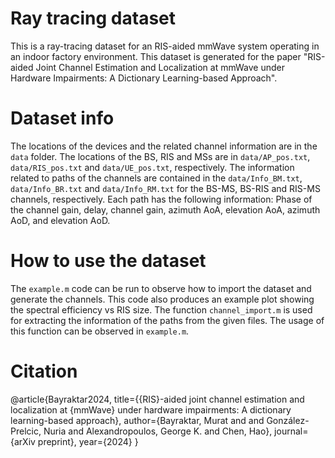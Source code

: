 # Ray tracing dataset
This is a ray-tracing dataset for an RIS-aided mmWave system operating in an indoor factory environment. This dataset is generated for the paper "RIS-aided Joint Channel Estimation and Localization at mmWave under Hardware Impairments: A Dictionary Learning-based Approach".

# Dataset info
The locations of the devices and the related channel information are in the `data` folder. The locations of the BS, RIS and MSs are in `data/AP_pos.txt`, `data/RIS_pos.txt` and `data/UE_pos.txt`, respectively. The information related to paths of the channels are contained in the `data/Info_BM.txt`, `data/Info_BR.txt` and `data/Info_RM.txt` for the BS-MS, BS-RIS and RIS-MS channels, respectively. Each path has the following information: Phase of the channel gain, delay, channel gain, azimuth AoA, elevation AoA, azimuth AoD, and elevation AoD.

# How to use the dataset
The `example.m` code can be run to observe how to import the dataset and generate the channels. This code also produces an example plot showing the spectral efficiency vs RIS size. The function `channel_import.m` is used for extracting the information of the paths from the given files. The usage of this function can be observed in `example.m`.

# Citation
@article{Bayraktar2024,
  title={{RIS}-aided joint channel estimation and localization at {mmWave} under hardware impairments: A dictionary learning-based approach},
  author={Bayraktar, Murat and and González-Prelcic, Nuria and Alexandropoulos, George K. and Chen, Hao},
  journal={arXiv preprint},
  year={2024}
}
